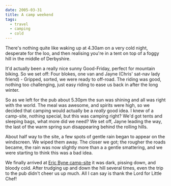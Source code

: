 ```yaml
---
date: 2005-03-31
title: A camp weekend
tags:
  - travel
  - camping
  - cold
---
```

There's nothing quite like waking up at 4.30am on a very cold night, desperate for the loo, and then realising you're in a tent on top of a foggy hill in the middle of Derbyshire.

It'd actually been a really nice sunny Good-Friday, perfect for mountain biking. So we set off: Four blokes, one van and Jayne (Chris' sat-nav lady friend) - Gripped, sorted, we were ready to off-road. The riding was good, nothing too challenging, just easy riding to ease us back in after the long winter.

So as we left for the pub about 5.30pm the sun was shining and all was right with the world. The meal was awesome, and spirits were high, so we decided that camping would actually be a *really* good idea. I knew of a camp-site, nothing special, but this was camping right? We'd got tents and sleeping bags, what more did we need? We set off, Jayne leading the way, the last of the warm spring sun disappearing behind the rolling hills.

About half way to the site, a few spots of gentle rain began to appear on the windscreen. We wiped them away. The closer we got; the rougher the roads became, the rain was now slightly more than a a gentle smattering, and we were starting to think this was a bad idea.

We finally arrived at [Eric Byne camp-site](http://www.peakdistrict.org/pubs/access4all/byne.htm) it was dark, pissing down, and bloody cold. After trudging up and down the hill several times, even the trip to the pub didn't cheer us up much. All I can say is thank the Lord for Little Chef!
